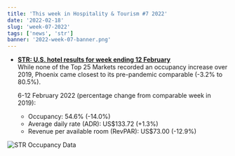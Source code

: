 ```yaml
---
title: 'This week in Hospitality & Tourism #7 2022'
date: '2022-02-18'
slug: 'week-07-2022'
tags: ['news', 'str']
banner: '2022-week-07-banner.png'
---
```


- **[STR: U.S. hotel results for week ending 12 February](https://str.com/press-release/str-us-hotel-results-week-ending-12-february)**  
  While none of the Top 25 Markets recorded an occupancy increase over 2019, Phoenix came closest to its pre-pandemic comparable (-3.2% to 80.5%).

  6-12 February 2022 (percentage change from comparable week in 2019):

  - Occupancy: 54.6% (-14.0%)
  - Average daily rate (ADR): US$133.72 (+1.3%)
  - Revenue per available room (RevPAR): US$73.00 (-12.9%)

![STR Occupancy Data](/images/blogimages/2022-week-07-occupancy.png)
